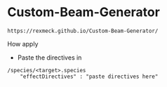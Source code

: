 # Custom-Beam-Generator
```
https://rexmeck.github.io/Custom-Beam-Generator/
```


How apply
- Paste the directives in
```
/species/<target>.species
    "effectDirectives" : "paste directives here"
```